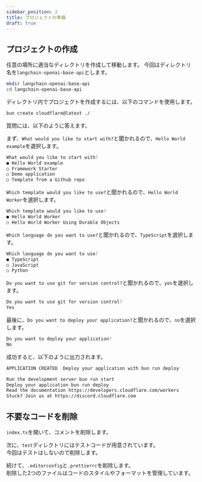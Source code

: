 ```yaml
---
sidebar_position: 2
title: プロジェクトの準備
draft: true
---
```


## プロジェクトの作成

任意の場所に適当なディレクトリを作成して移動します。
今回はディレクトリ名を`langchain-openai-base-api`とします。

```sh
mkdir langchain-openai-base-api
cd langchain-openai-base-api
```

ディレクトリ内でプロジェクトを作成するには、以下のコマンドを使用します。

```sh
bun create cloudflare@latest ./
```

質問には、以下のように答えます。

まず、`What would you like to start with?`と聞かれるので、`Hello World example`を選択します。

```sh
What would you like to start with?
● Hello World example
○ Framework Starter
○ Demo application
○ Template from a Github repo
```

`Which template would you like to use?`と聞かれるので、`Hello World Worker`を選択します。

```sh
Which template would you like to use?
● Hello World Worker
○ Hello World Worker Using Durable Objects
```

`Which language do you want to use?`と聞かれるので、`TypeScript`を選択します。

```sh
Which language do you want to use?
● TypeScript
○ JavaScript
○ Python
```

`Do you want to use git for version control?`と聞かれるので、`yes`を選択します。

```sh
Do you want to use git for version control?
Yes
```

最後に、`Do you want to deploy your application?`と聞かれるので、`no`を選択します。

```sh
Do you want to deploy your application?
No
```

成功すると、以下のように出力されます。

```sh
APPLICATION CREATED  Deploy your application with bun run deploy

Run the development server bun run start
Deploy your application bun run deploy
Read the documentation https://developers.cloudflare.com/workers
Stuck? Join us at https://discord.cloudflare.com
```

## 不要なコードを削除

`index.ts`を開いて、コメントを削除します。

次に、`test`ディレクトリにはテストコードが用意されています。  
今回はテストはしないので削除します。

続けて、`.editorconfig`と`.prettierrc`を削除します。  
削除した2つのファイルはコードのスタイルやフォーマットを管理しています。
